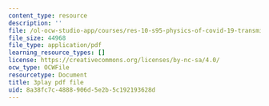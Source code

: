 ```yaml
---
content_type: resource
description: ''
file: /ol-ocw-studio-app/courses/res-10-s95-physics-of-covid-19-transmission-fall-2020/8a38fc7c4888906d5e2b5c192193628d_w6pWbzkTap4.pdf
file_size: 44968
file_type: application/pdf
learning_resource_types: []
license: https://creativecommons.org/licenses/by-nc-sa/4.0/
ocw_type: OCWFile
resourcetype: Document
title: 3play pdf file
uid: 8a38fc7c-4888-906d-5e2b-5c192193628d
---
```

